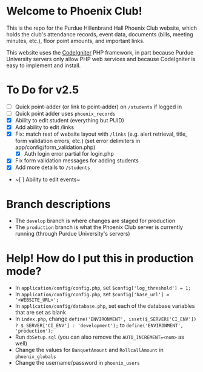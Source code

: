 # Welcome to Phoenix Club!
This is the repo for the Purdue Hillenbrand Hall Phoenix Club website, which holds the club's attendance records, event data, documents (bills, meeting minutes, etc.), floor point amounts, and important links.

This website uses the [CodeIgniter](https://codeigniter.com/) PHP framework, in part because Purdue University servers only allow PHP web services and because CodeIgniter is easy to implement and install.

# To Do for v2.5
- [ ] Quick point-adder (or link to point-adder) on `/students` if logged in
- [ ] Quick point adder uses `phoenix_records`
- [X] Ability to edit student (everything but PUID)
- [x] Add ability to edit /links
- [X] Fix: match rest of website layout with `/links` (e.g. alert retrieval, title, form validation errors, etc.) (set error delimiters in app/config/form_validation.php)
	- [X] Auth login error partial for login.php
- [X] Fix form validation messages for adding students
- [X] Add more details to `/students`
- ~[ ] Ability to edit events~

# Branch descriptions
- The `develop` branch is where changes are staged for production
- The `production` branch is what the Phoenix Club server is currently running (through Purdue University's servers)

# Help! How do I put this in production mode?
- In `application/config/config.php`, set `$config['log_threshold'] = 1;`
- In `application/config/config.php`, set `$config['base_url'] = '<WEBSITE_URL>';`
- In `application/config/database.php`, set each of the database variables that are set as blank
- In `index.php`, change `define('ENVIRONMENT', isset($_SERVER['CI_ENV']) ? $_SERVER['CI_ENV'] : 'development');` to `define('ENVIRONMENT', 'production');`
- Run `dbSetup.sql` (you can also remove the `AUTO_INCREMENT=<num>` as well)
- Change the values for `BanquetAmount` and `RollcallAmount` in `phoenix_globals`
- Change the username/password in `phoenix_users`

